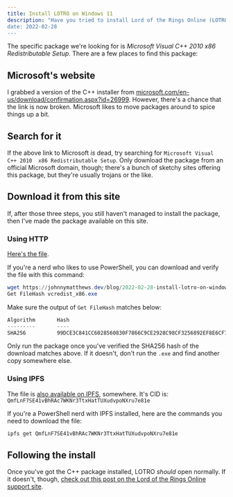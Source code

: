 ```yaml
---
title: Install LOTRO on Windows 11
description: "Have you tried to install Lord of the Rings Online (LOTRO) on Steam, but it just won't open? Well, it's not opening because the game relies on a particular version of C++, which Standing Stone Games does not distribute with the game. Here's how to install it.
date: 2022-02-28
---
```


The specific package we're looking for is _Microsoft Visual C++ 2010  x86 Redistributable Setup_. There are a few places to find this package:

## Microsoft's website

I grabbed a version of the C++ installer from [microsoft.com/en-us/download/confirmation.aspx?id=26999](https://www.microsoft.com/en-us/download/confirmation.aspx?id=26999). However, there's a chance that the link is now broken. Microsoft likes to move packages around to spice things up a bit.

## Search for it

If the above link to Microsoft _is_ dead, try searching for `Microsoft Visual C++ 2010  x86 Redistributable Setup`. Only download the package from an official Microsoft domain, though; there's a bunch of sketchy sites offering this package, but they're usually trojans or the like.

## Download it from this site

If, after those three steps, you still haven't managed to install the package, then I've made the package available on this site. 

### Using HTTP

[Here's the file](./vcredist_x86.exe).

If you're a nerd who likes to use PowerShell, you can download and verify the file with this command:

```powershell
wget https://johnnymatthews.dev/blog/2022-02-28-install-lotro-on-windows-11/vcredist_x86.exe
Get FileHash vcredist_x86.exe
```

Make sure the output of `Get FileHash` matches below:

```powershell
Algorithm       Hash                                                                   Path
---------       ----                                                                   ----
SHA256          99DCE3C841CC6028560830F7866C9CE2928C98CF3256892EF8E6CF755147B0D8       C:\Users\You\Downloa...
```

Only run the package once you've verified the SHA256 hash of the download matches above. If it doesn't, don't run the `.exe` and find another copy somewhere else.

### Using IPFS

The file is [also available on IPFS](https://ipfs.io/ipfs/QmfLnF7SE41vBhRAc7WKNr3TtxHatTUXudvpoNXru7e81e), somewhere. It's CID is: `QmfLnF7SE41vBhRAc7WKNr3TtxHatTUXudvpoNXru7e81e`

If you're a PowerShell nerd with IPFS installed, here are the commands you need to download the file:

```powershell
ipfs get QmfLnF7SE41vBhRAc7WKNr3TtxHatTUXudvpoNXru7e81e
```

## Following the install

Once you've got the C++ package installed, LOTRO _should_ open normally. If it doesn't, though, [check out this post on the Lord of the Rings Online support site](https://help.standingstonegames.com/hc/en-us/articles/115002036287--Nothing-happens-after-clicking-Play-on-the-launcher-OR-Game-crashes-after-clicking-play-on-the-launcher-).

